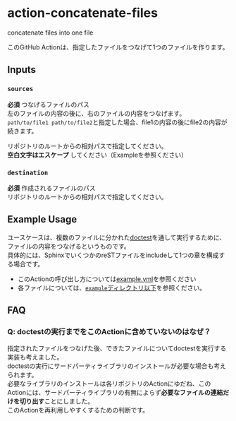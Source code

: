 # action-concatenate-files
concatenate files into one file

このGitHub Actionは、指定したファイルをつなげて1つのファイルを作ります。

## Inputs

### `sources`

**必須** つなげるファイルのパス  
左のファイルの内容の後に、右のファイルの内容をつなげます。  
`path/to/file1 path/to/file2`と指定した場合、file1の内容の後にfile2の内容が続きます。

リポジトリのルートからの相対パスで指定してください。  
**空白文字はエスケープ** してください（Exampleを参照ください）

### `destination`

**必須** 作成されるファイルのパス  
リポジトリのルートからの相対パスで指定してください。

## Example Usage

ユースケースは、複数のファイルに分かれた[doctest](https://docs.python.org/ja/3/library/doctest.html)を通して実行するために、ファイルの内容をつなげるというものです。  
具体的には、SphinxでいくつかのreSTファイルをincludeして1つの章を構成する場合です。

- このActionの呼び出し方については[example.yml](https://github.com/ftnext/action-concatenate-files/blob/main/.github/workflows/example.yml)を参照ください
- 各ファイルについては、[`example`ディレクトリ以下](https://github.com/ftnext/action-concatenate-files/tree/main/example)を参照ください。

## FAQ

### Q: doctestの実行までをこのActionに含めていないのはなぜ？

指定されたファイルをつなげた後、できたファイルについてdoctestを実行する実装も考えました。  
doctestの実行にサードパーティライブラリのインストールが必要な場合も考えられます。  
必要なライブラリのインストールは各リポジトリのActionにゆだね、このActionには、サードパーティライブラリの有無によらず**必要なファイルの連結だけを切り出す**ことにしました。  
このActionを再利用しやすくするための判断です。
